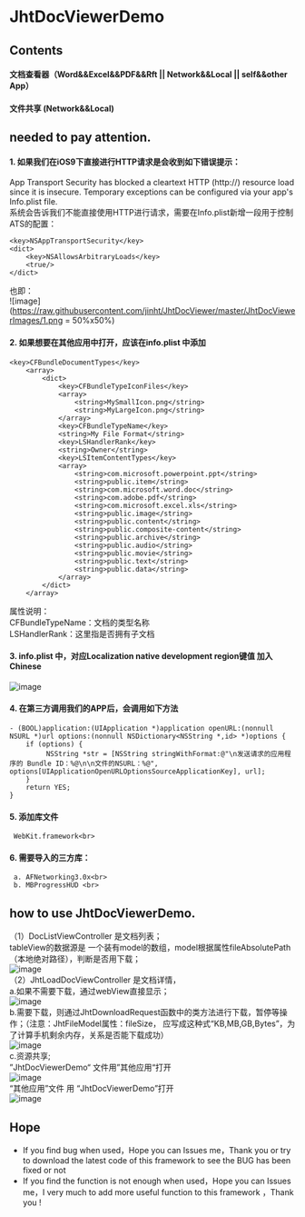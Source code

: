 # JhtDocViewerDemo

## Contents
#### 文档查看器（Word&amp;&amp;Excel&amp;&amp;PDF&amp;&amp;Rft || Network&amp;&amp;Local || self&amp;&amp;other App）<br>
#### 文件共享 (Network&amp;&amp;Local) <br>
## needed to pay attention.
#### 1. 如果我们在iOS9下直接进行HTTP请求是会收到如下错误提示：
App Transport Security has blocked a cleartext HTTP (http://) resource load since it is insecure. Temporary exceptions can be configured via your app's Info.plist file.<br>
系统会告诉我们不能直接使用HTTP进行请求，需要在Info.plist新增一段用于控制ATS的配置：<br>
```oc
<key>NSAppTransportSecurity</key>
<dict>
    <key>NSAllowsArbitraryLoads</key>
    <true/>
</dict>
```
也即：<br>
![image](https://raw.githubusercontent.com/jinht/JhtDocViewer/master/JhtDocViewerImages/1.png = 50%x50%)


#### 2. 如果想要在其他应用中打开，应该在info.plist 中添加<br>
```oc
<key>CFBundleDocumentTypes</key>
	<array>
		<dict>
			<key>CFBundleTypeIconFiles</key>
			<array>
				<string>MySmallIcon.png</string>
				<string>MyLargeIcon.png</string>
			</array>
			<key>CFBundleTypeName</key>
			<string>My File Format</string>
			<key>LSHandlerRank</key>
			<string>Owner</string>
			<key>LSItemContentTypes</key>
			<array>
				<string>com.microsoft.powerpoint.ppt</string>
				<string>public.item</string>
				<string>com.microsoft.word.doc</string>
				<string>com.adobe.pdf</string>
				<string>com.microsoft.excel.xls</string>
				<string>public.image</string>
				<string>public.content</string>
				<string>public.composite-content</string>
				<string>public.archive</string>
				<string>public.audio</string>
				<string>public.movie</string>
				<string>public.text</string>
				<string>public.data</string>
			</array>
		</dict>
	</array>
```
属性说明：<br>
CFBundleTypeName：文档的类型名称<br>
LSHandlerRank：这里指是否拥有子文档<br>

#### 3. info.plist 中，对应Localization native development region键值 加入Chinese<br>
![image](https://raw.githubusercontent.com/jinht/JhtDocViewer/master/JhtDocViewerImages/2.png)
#### 4. 在第三方调用我们的APP后，会调用如下方法<br>
```oc
- (BOOL)application:(UIApplication *)application openURL:(nonnull NSURL *)url options:(nonnull NSDictionary<NSString *,id> *)options {
    if (options) {
         NSString *str = [NSString stringWithFormat:@"\n发送请求的应用程序的 Bundle ID：%@\n\n文件的NSURL：%@", options[UIApplicationOpenURLOptionsSourceApplicationKey], url];        
    }
    return YES;
}
```
#### 5. 添加库文件<br>
     WebKit.framework<br>
#### 6. 需要导入的三方库：<br>
     a. AFNetworking3.0x<br>
     b. MBProgressHUD <br>
## how to use JhtDocViewerDemo.
（1）DocListViewController 是文档列表；<br>
     tableView的数据源是 一个装有model的数组，model根据属性fileAbsolutePath（本地绝对路径），判断是否用下载；<br>
     ![image](https://raw.githubusercontent.com/jinht/JhtDocViewer/master/JhtDocViewerImages/3.png)<br>
（2）JhtLoadDocViewController 是文档详情，<br>
     a.如果不需要下载，通过webView直接显示；<br>
     ![image](https://raw.githubusercontent.com/jinht/JhtDocViewer/master/JhtDocViewerImages/6.png)<br>
     b.需要下载，则通过JhtDownloadRequest函数中的类方法进行下载，暂停等操作；（注意：JhtFileModel属性：fileSize， 应写成这种式“KB,MB,GB,Bytes”，为了计算手机剩余内存，关系是否能下载成功）<br>
     ![image](https://raw.githubusercontent.com/jinht/JhtDocViewer/master/JhtDocViewerImages/5.png)<br>
     c.资源共享;<br>
       ”JhtDocViewerDemo“ 文件用”其他应用“打开<br>
       ![image](https://raw.githubusercontent.com/jinht/JhtDocViewer/master/JhtDocViewerImages/4.png)<br>
       “其他应用”文件 用 “JhtDocViewerDemo”打开<br>
       ![image](https://raw.githubusercontent.com/jinht/JhtDocViewer/master/JhtDocViewerImages/7.png)<br>
## Hope
* If you find bug when used，Hope you can Issues me，Thank you or try to download the latest code of this framework to see the BUG has been fixed or not
* If you find the function is not enough when used，Hope you can Issues me，I very much to add more useful function to this framework ，Thank you !
